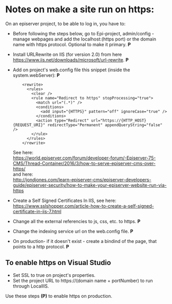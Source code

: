 # Notes on make a site run on https:

On an episerver project, to be able to log in, you have to:

- Before following the steps below, go to Epi-project, admin/config - manage webpages and add the localhost:(https port) or the domain name with https protocol. Optional to make it primary. **P**

- Install URLRewrite on IIS (for version 2.0) from here <https://www.iis.net/downloads/microsoft/url-rewrite>. **P**

- Add on project's web.config file this snippet (inside the system.webServer): **P**
  ````
      <rewrite>
        <rules>
          <clear />
          <rule name="Redirect to https" stopProcessing="true">
            <match url="(.*)" />
            <conditions>
              <add input="{HTTPS}" pattern="off" ignoreCase="true" />
            </conditions>
            <action type="Redirect" url="https://{HTTP_HOST}{REQUEST_URI}" redirectType="Permanent" appendQueryString="false" />
          </rule>
        </rules>
      </rewrite>
  ````

  See here:  
  <https://world.episerver.com/forum/developer-forum/-Episerver-75-CMS/Thread-Container/2016/3/how-to-serve-episerver-cms-over-https/>  
  and here:  
  <http://jondjones.com/learn-episerver-cms/episerver-developers-guide/episerver-security/how-to-make-your-episerver-website-run-via-https>

- Create a Self Signed Certificates In IIS, see here:  
<https://www.sslshopper.com/article-how-to-create-a-self-signed-certificate-in-iis-7.html>  

- Change all the external referencies to js, css, etc. to https. **P**

- Change the indexing service url on the web.config file. **P**

- On production- if it doesn't exist - create a bindind of the page, that points to a http protocol. **P** 
## To enable https on Visual Studio

- Set SSL to true on project's properties. 
- Set the project URL to https://(domain name + portNumber) to run through LocalIIS.


Use these steps **(P)** to enable https on production.